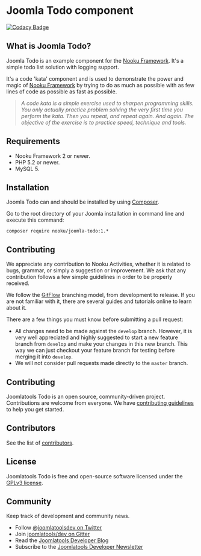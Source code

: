 # Joomla Todo component

[![Codacy Badge](https://www.codacy.com/project/badge/59e4bde131224ecca061404135c41f36)](https://www.codacy.com/app/timble/joomla-todo)

## What is Joomla Todo?

Joomla Todo is an example component for the [Nooku Framework](https://github.com/nooku/nooku-framework). It's a simple todo list solution with logging support.

It's a code 'kata' component and is used to demonstrate the power and magic of  [Nooku Framework](https://github.com/nooku/nooku-framework) by trying to do as much as possible with as few lines of code as possible as fast as possible.

> *A code kata is a simple exercise used to sharpen programming skills. You only actually practice problem solving the very first time you perform the kata. Then you repeat, and repeat again. And again. The objective of the exercise is to practice speed, technique and tools.*

## Requirements

- Nooku Framework 2 or newer.
- PHP 5.2 or newer.
- MySQL 5.

## Installation

Joomla Todo can and should be installed by using [Composer](https://getcomposer.org/). 

Go to the root directory of your Joomla installation in command line and execute this command:

```
composer require nooku/joomla-todo:1.*
```

## Contributing

We appreciate any contribution to Nooku Activities, whether it is related to bugs, grammar, or simply a suggestion or
improvement. We ask that any contribution follows a few simple guidelines in order to be properly received.

We follow the [GitFlow](http://nvie.com/posts/a-successful-git-branching-model/) branching model, from development to release. If you are not familiar with it,
there are several guides and tutorials online to learn about it.

There are a few things you must know before submitting a pull request:

- All changes need to be made against the `develop` branch. However, it is very well appreciated and highly suggested to start a new feature branch from `develop` and make your changes in this new branch. This way we can just checkout your feature branch for testing before merging it into `develop`.
- We will not consider pull requests made directly to the `master` branch.

## Contributing

Joomlatools Todo is an open source, community-driven project. Contributions are welcome from everyone. 
We have [contributing guidelines](CONTRIBUTING.md) to help you get started.

## Contributors

See the list of [contributors](https://github.com/joomlatools/joomlatools-todo/contributors).

## License 

Joomlatools Todo is free and open-source software licensed under the [GPLv3 license](LICENSE.txt).

## Community

Keep track of development and community news.

* Follow [@joomlatoolsdev on Twitter](https://twitter.com/joomlatoolsdev)
* Join [joomlatools/dev on Gitter](http://gitter.im/joomlatools/dev)
* Read the [Joomlatools Developer Blog](http://developer.joomlatools.com/blog/)
* Subscribe to the [Joomlatools Developer Newsletter](http://developer.joomlatools.com/newsletter)
